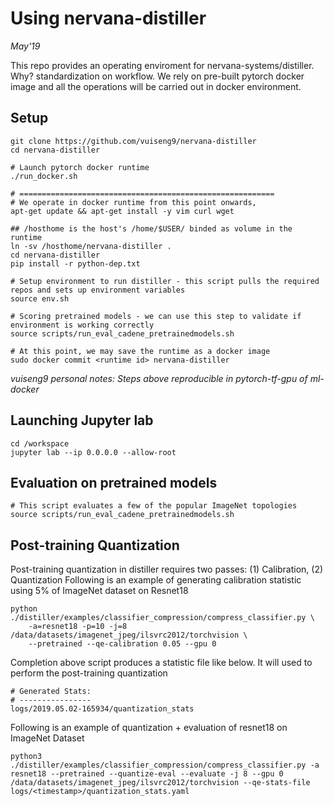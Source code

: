 # Using nervana-distiller
*May'19*

This repo provides an operating enviroment for nervana-systems/distiller. Why? standardization on workflow. We rely on pre-built pytorch docker image and all the operations will be carried out in docker environment.

## Setup
```
git clone https://github.com/vuiseng9/nervana-distiller
cd nervana-distiller

# Launch pytorch docker runtime
./run_docker.sh

# =========================================================
# We operate in docker runtime from this point onwards, 
apt-get update && apt-get install -y vim curl wget

## /hosthome is the host's /home/$USER/ binded as volume in the runtime  
ln -sv /hosthome/nervana-distiller .
cd nervana-distiller
pip install -r python-dep.txt

# Setup environment to run distiller - this script pulls the required repos and sets up environment variables
source env.sh

# Scoring pretrained models - we can use this step to validate if environment is working correctly
source scripts/run_eval_cadene_pretrainedmodels.sh

# At this point, we may save the runtime as a docker image
sudo docker commit <runtime id> nervana-distiller
```
*vuiseng9 personal notes: Steps above reproducible in pytorch-tf-gpu of ml-docker*

## Launching Jupyter lab
```
cd /workspace
jupyter lab --ip 0.0.0.0 --allow-root
```

## Evaluation on pretrained models
```
# This script evaluates a few of the popular ImageNet topologies
source scripts/run_eval_cadene_pretrainedmodels.sh
```

## Post-training Quantization

Post-training quantization in distiller requires two passes: (1) Calibration, (2) Quantization
Following is an example of generating calibration statistic using 5% of ImageNet dataset on Resnet18
```
python ./distiller/examples/classifier_compression/compress_classifier.py \
    -a=resnet18 -p=10 -j=8 /data/datasets/imagenet_jpeg/ilsvrc2012/torchvision \
    --pretrained --qe-calibration 0.05 --gpu 0
```
Completion above script produces a statistic file like below. It will used to perform the post-training quantization
```
# Generated Stats:
# ----------------
logs/2019.05.02-165934/quantization_stats
```
Following is an example of quantization + evaluation of resnet18 on ImageNet Dataset
```
python3 ./distiller/examples/classifier_compression/compress_classifier.py -a resnet18 --pretrained --quantize-eval --evaluate -j 8 --gpu 0 /data/datasets/imagenet_jpeg/ilsvrc2012/torchvision --qe-stats-file logs/<timestamp>/quantization_stats.yaml
```
